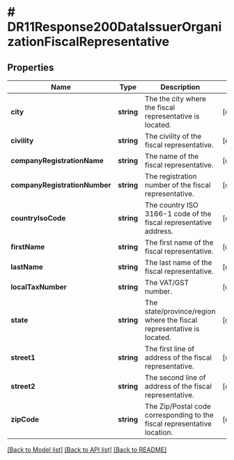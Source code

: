 # # DR11Response200DataIssuerOrganizationFiscalRepresentative

## Properties

Name | Type | Description | Notes
------------ | ------------- | ------------- | -------------
**city** | **string** | The the city where the fiscal representative is located. | [optional]
**civility** | **string** | The civility of the fiscal representative. | [optional]
**companyRegistrationName** | **string** | The name of the fiscal representative. | [optional]
**companyRegistrationNumber** | **string** | The registration number of the fiscal representative. | [optional]
**countryIsoCode** | **string** | The country ISO 3166-1 code of the fiscal representative address. | [optional]
**firstName** | **string** | The first name of the fiscal representative. | [optional]
**lastName** | **string** | The last name of the fiscal representative. | [optional]
**localTaxNumber** | **string** | The VAT/GST number. | [optional]
**state** | **string** | The state/province/region where the fiscal representative is located. | [optional]
**street1** | **string** | The first line of address of the fiscal representative. | [optional]
**street2** | **string** | The second line of address of the fiscal representative. | [optional]
**zipCode** | **string** | The Zip/Postal code corresponding to the fiscal representative location. | [optional]

[[Back to Model list]](../../README.md#models) [[Back to API list]](../../README.md#endpoints) [[Back to README]](../../README.md)
